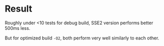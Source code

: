 # Result

Roughly under <10 tests for debug build, SSE2 version performs better 500ms less.

But for optimized build `-O2`, both perform very well similarly to each other.
